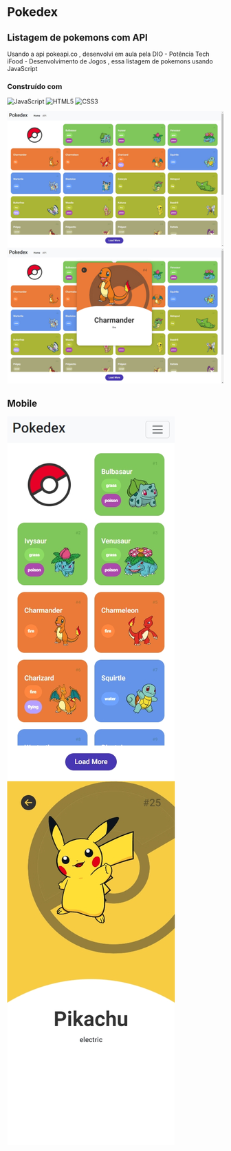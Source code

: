 # Pokedex

## Listagem de pokemons com API

Usando a api pokeapi.co , desenvolvi em aula pela DIO - Potência Tech iFood - Desenvolvimento de Jogos , essa listagem de pokemons usando JavaScript

### Construído com

![JavaScript](https://img.shields.io/badge/-JavaScript-F7DF1E?style=flat&logo=javascript&logoColor=000000)
![HTML5](https://img.shields.io/badge/-HTML5-E34F26?style=flat&logo=html5&logoColor=white)
![CSS3](https://img.shields.io/badge/-CSS3-1572B6?style=flat&logo=css3&logoColor=white)

![](img/photo1.jpeg)
![](img/photo3.jpeg)

## Mobile
![](img/photo2.jpeg)
![](img/photo4.jpeg)




